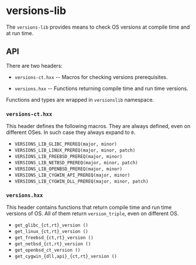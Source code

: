 # versions-lib

The `versions-lib` provides means to check OS versions at compile time and at
run time.


## API

There are two headers:

- `versions-ct.hxx` -- Macros for checking versions prerequisites.

- `versions.hxx` -- Functions returning compile time and run time versions.

Functions and types are wrapped in `versionslib` namespace.


### `versions-ct.hxx`

This header defines the following macros. They are always defined, even on
different OSes. In such case they always expand to `0`.

- `VERSIONS_LIB_GLIBC_PREREQ(major, minor)`
- `VERSIONS_LIB_LINUX_PREREQ(major, minor, patch)`
- `VERSIONS_LIB_FREEBSD_PREREQ(major, minor)`
- `VERSIONS_LIB_NETBSD_PREREQ(major, minor, patch)`
- `VERSIONS_LIB_OPENBSD_PREREQ(major, minor)`
- `VERSIONS_LIB_CYGWIN_API_PREREQ(major, minor)`
- `VERSIONS_LIB_CYGWIN_DLL_PREREQ(major, minor, patch)`


### `versions.hxx`

This header contains functions that return compile time and run time versions
of OS. All of them return `version_triple`, even on different OS.

- `get_glibc_{ct,rt}_version ()`
- `get_linux_{ct,rt}_version ()`
- `get_freebsd_{ct,rt}_version ()`
- `get_netbsd_{ct,rt}_version ()`
- `get_openbsd_ct_version ()`
- `get_cygwin_{dll,api}_{ct,rt}_version ()`
